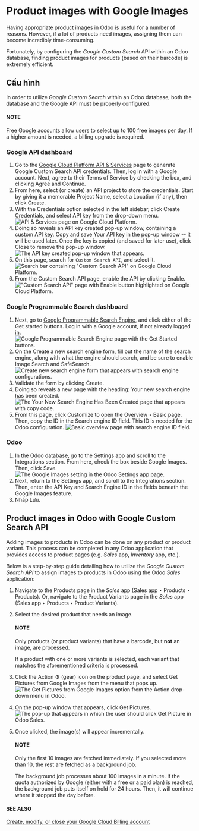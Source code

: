 # Product images with Google Images

Having appropriate product images in Odoo is useful for a number of reasons. However, if a lot of
products need images, assigning them can become incredibly time-consuming.

Fortunately, by configuring the *Google Custom Search* API within an Odoo database, finding product
images for products (based on their barcode) is extremely efficient.

<a id="product-images-configuration"></a>

## Cấu hình

In order to utilize *Google Custom Search* within an Odoo database, both the database and the Google
API must be properly configured.

#### NOTE
Free Google accounts allow users to select up to 100 free images per day. If a higher amount is
needed, a billing upgrade is required.

<a id="product-images-google-api-dashboard"></a>

### Google API dashboard

1. Go to the [Google Cloud Platform API & Services](https://console.developers.google.com/) page
   to generate Google Custom Search API credentials. Then, log in with a Google account. Next, agree
   to their Terms of Service by checking the box, and clicking Agree and
   Continue.
2. From here, select (or create) an API project to store the credentials. Start by giving it a
   memorable Project Name, select a Location (if any), then click
   Create.
3. With the Credentials option selected in the left sidebar, click Create
   Credentials, and select API key from the drop-down menu.
   ![API & Services page on Google Cloud Platform.](applications/sales/sales/products_prices/products/product_images/credentials-api-key.png)
4. Doing so reveals an API key created pop-up window, containing a custom API
   key. Copy and save Your API key in the pop-up window -- it will be used later. Once
   the key is copied (and saved for later use), click Close to remove the pop-up window.
   ![The API key created pop-up window that appears.](applications/sales/sales/products_prices/products/product_images/api-key-pop-up.png)
5. On this page, search for `Custom Search API`, and select it.
   ![Search bar containing "Custom Search API" on Google Cloud Platform.](applications/sales/sales/products_prices/products/product_images/custom-search-api-search-bar.png)
6. From the Custom Search API page, enable the API by clicking Enable.
   !["Custom Search API" page with Enable button highlighted on Google Cloud Platform.](applications/sales/sales/products_prices/products/product_images/gcp-custom-search-api-page.png)

<a id="product-images-google-pse-dashboard"></a>

### Google Programmable Search dashboard

1. Next, go to [Google Programmable Search Engine](https://programmablesearchengine.google.com/),
   and click either of the Get started buttons. Log in with a Google account, if not
   already logged in.
   ![Google Programmable Search Engine page with the Get Started buttons.](applications/sales/sales/products_prices/products/product_images/google-pse-get-started.png)
2. On the Create a new search engine form, fill out the name of the search engine, along
   with what the engine should search, and be sure to enable Image Search and
   SafeSearch.
   ![Create new search engine form that appears with search engine configurations.](applications/sales/sales/products_prices/products/product_images/create-new-search.png)
3. Validate the form by clicking Create.
4. Doing so reveals a new page with the heading: Your new search engine has been
   created.
   ![The Your New Search Engine Has Been Created page that appears with copy code.](applications/sales/sales/products_prices/products/product_images/new-search-engine-has-been-created.png)
5. From this page, click Customize to open the Overview ‣ Basic page.
   Then, copy the ID in the Search engine ID field. This ID is needed for the Odoo
   configuration.
   ![Basic overview page with search engine ID field.](applications/sales/sales/products_prices/products/product_images/basic-overview-search-engine-id.png)

<a id="product-images-setup-in-odoo"></a>

### Odoo

1. In the Odoo database, go to the Settings app and scroll to the
   Integrations section. From here, check the box beside Google Images.
   Then, click Save.
   ![The Google Images setting in the Odoo Settings app page.](applications/sales/sales/products_prices/products/product_images/google-images-setting.png)
2. Next, return to the Settings app, and scroll to the Integrations
   section. Then, enter the API Key and Search Engine ID in the fields
   beneath the Google Images feature.
3. Nhấp Lưu.

<a id="product-images-get-product-images"></a>

## Product images in Odoo with Google Custom Search API

Adding images to products in Odoo can be done on any product or product variant. This process can be
completed in any Odoo application that provides access to product pages (e.g. *Sales* app,
*Inventory* app, etc.).

Below is a step-by-step guide detailing how to utilize the *Google Custom Search API* to assign
images to products in Odoo using the Odoo *Sales* application:

1. Navigate to the Products page in the *Sales* app (Sales app ‣
   Products ‣ Products). Or, navigate to the Product Variants page in the *Sales* app
   (Sales app ‣ Products ‣ Product Variants).
2. Select the desired product that needs an image.

   #### NOTE
   Only products (or product variants) that have a barcode, but **not** an image, are processed.

   If a product with one or more variants is selected, each variant that matches the
   aforementioned criteria is processed.
3. Click the Action ⚙️ (gear) icon on the product page, and select Get
   Pictures from Google Images from the menu that pops up.
   ![The Get Pictures from Google Images option from the Action drop-down menu in Odoo.](applications/sales/sales/products_prices/products/product_images/get-pictures-from-google-action.png)
4. On the pop-up window that appears, click Get Pictures.
   ![The pop-up that appears in which the user should click Get Picture in Odoo Sales.](applications/sales/sales/products_prices/products/product_images/click-get-picture-from-pop-up.png)
5. Once clicked, the image(s) will appear incrementally.

   #### NOTE
   Only the first 10 images are fetched immediately. If you selected more than 10, the rest are
   fetched as a background job.

   The background job processes about 100 images in a minute. If the quota authorized by Google
   (either with a free or a paid plan) is reached, the background job puts itself on hold for 24
   hours. Then, it will continue where it stopped the day before.

#### SEE ALSO
[Create, modify, or close your Google Cloud Billing account](https://cloud.google.com/billing/docs/how-to/manage-billing-account)
